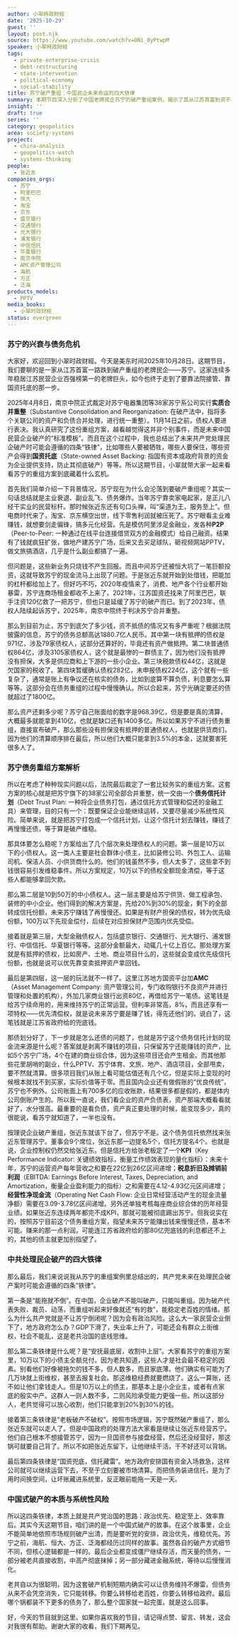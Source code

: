```yaml
---
author: 小翠時政財經
date: '2025-10-29'
guest: ''
layout: post.njk
source: https://www.youtube.com/watch?v=ONi_0yPtwpM
speaker: 小翠時政財經
tags:
  - private-enterprise-crisis
  - debt-restructuring
  - state-intervention
  - political-economy
  - social-stability
title: 苏宁破产重组：中国民企未来命运的四大铁律
summary: 本期节目深入分析了中国老牌民企苏宁的破产重组案例，揭示了其从江苏首富到资不抵债的历程，以及高达1800多亿的债务危机。节目详细解读了南京中院裁定的重组方案，并总结出中共在处理民营企业破产时可能遵循的四条“铁律”：能拖就不倒、安抚底层收割中上层、老板破产不破权、国资兜底信托藏雷。这反映了中共治国中政治优先、稳定至上的核心思路，以及中国式破产的本质及其可能带来的系统性风险。
insight: ''
draft: true
series: ''
category: geopolitics
area: society-systems
project:
  - china-analysis
  - geopolitics-watch
  - systems-thinking
people:
  - 张近东
companies_orgs:
  - 苏宁
  - 阿里巴巴
  - 恒大
  - 淘宝
  - 京东
  - 盛京银行
  - 交通银行
  - 光大银行
  - 浦发银行
  - 中信信托
  - 华夏银行
  - 南京中院
  - AMC资产管理公司
  - 海航
  - 方正
  - 泛海
products_models:
  - PPTV
media_books:
  - 小翠时政财經
status: evergreen
---
```

### 苏宁的兴衰与债务危机

大家好，欢迎回到小翠时政财經。今天是美东时间2025年10月28日。这期节目，我们要聊的是一家从江苏首富一路跌到破产重组的老牌民企——苏宁。这家连续多年稳居江苏民营企业百强榜第一的老牌巨头，如今也终于走到了要靠法院接管、靠国资托底的那一步。

2025年4月8日，南京中院正式裁定对苏宁电器集团等38家苏宁系公司实行**实质合并重整**（Substantive Consolidation and Reorganization: 在破产法中，指将多个关联公司的资产和负债合并处理，进行统一重整）。11月14日之前，债权人要进行表决。我认真研究了这份重组方案，越看越觉得这并非个别事件，而是未来中国民营企业破产的“标准模板”。而且在这个过程中，我也总结出了未来共产党处理民企破产时可能会遵循的四条“铁律”，比如哪些人要被牺牲，哪些人要保住，哪些资产会得到**国资托底**（State-owned Asset Backing: 指国有资本或政府背景的资金为企业提供支持，防止其彻底破产）等等。所以这期节目，小翠就带大家一起来看看苏宁的重组方案到底藏着什么玄机。

首先我们简单介绍一下背景情况，苏宁现在为什么会沦落到要破产重组呢？其实一句话总结就是主业衰退、副业乱飞、债务爆炸。当年苏宁靠卖家电起家，是正儿八经干实业的民营标杆。那时候张近东还有句口头禅，叫“渠道为王，服务至上”。但电商时代来了，淘宝、京东横空出世，线下零售利润就被压死了。苏宁眼看主业难赚钱，就想要剑走偏锋，搞多元化经营。先是模仿阿里涉足金融业，发各种**P2P**（Peer-to-Peer: 一种通过在线平台连接借贷双方的金融模式）给自己融资。结果有了钱就疯狂扩张，做地产建苏宁广场，后来又去买足球队，砸视频网站PPTV，做文旅搞酒店，几乎是什么副业都搞了一遍。

但问题是，这些新业务只烧钱不产生回报。而且中间苏宁还被恒大坑了一笔巨额投资，这就导致苏宁的现金流马上出现了问题。于是张近东就开始到处借钱，把能加的杠杆都给加上了。但好巧不巧，2020年疫情来了，消费、地产各个行业都开始暴雷，苏宁连商场租金都收不上来了。2021年，江苏国资还找来了阿里巴巴，联手注资120亿救了一把苏宁，但也只是延缓了苏宁的破产而已。到了2023年，债权人陆续起诉苏宁，2025年，南京中院终于判决苏宁合并重整。

那么到目前为止，苏宁到底欠了多少钱，资不抵债的情况又有多严重呢？根据法院披露的信息，苏宁的债务总额高达1880.7亿人民币。其中第一块有抵押的债权是971亿，涉及79家债权人，这部分还算好的，毕竟还有资产做抵押。第二块普通债权864亿，涉及3105家债权人，这个就是最惨的一群债主了，因为他们没有抵押没有担保，大多是供应商和上下游的一些小企业。第三块税款债权44亿，这就是欠国家的税收了。第四块暂缓确认债权282亿，未申报债权224亿，这个就有一些复杂了，通常是账上有争议还在核实的债务，比如到底算不算负债，利息要怎么算等等。这部分会在债务重组的过程中慢慢确认。所以合起来，苏宁光确定要还的债就超过了1800亿。

那么资产还剩多少呢？苏宁自己账面给的数字是968.39亿，但是要是真的清算，大概最多就能拿到410亿，也就是缺口还有1400多亿。所以如果苏宁不进行债务重组，直接宣布破产，那么那些没有担保没有抵押的普通债权人，也就是供货商们，因为他们的清算顺序排在最后，所以他们大概只能拿到3.5%的本金，这就要害死很多人了。

### 苏宁债务重组方案解析

所以在考虑了种种现实问题以后，法院最后裁定了一套比较务实的重组方案。这套方案的核心就是把苏宁旗下的38家公司全部合并重整，统一交由一个**债务信托计划**（Debt Trust Plan: 一种将企业债务打包，通过信托方式管理和偿还的金融工具）来管理，目的只有一个：既要保证企业能继续运转，又要尽量减少系统性风险。简单来说，就是把苏宁打包成一个信托计划，让这个信托计划去赚钱，赚钱了再慢慢还债，等于算是破产维稳。

那具体要怎么稳呢？方案给出了几个层次来处理债权人的问题。第一层是10万以下的小债权人。这一类人主要是社会群体小债主，比如装修公司、外包工人、运输司机、保洁人员、小供货商什么的。他们的钱虽然不多，但人太多了，这些拿不到钱很容易引发维稳事件。所以方案规定，10万以下的债权全额现金清偿，等于这些人都能够拿回欠款。

那么第二层是10到50万的中小债权人。这一层主要是给苏宁供货、做工程承包、装修的中小企业。他们得到的解决方案是，先给20%到30%的现金，剩下的全部转成信托份额，未来苏宁赚钱了再慢慢还。如果是有财产担保的债权，转为优先级份额，100万以下先现金偿付，后续在对应担保财产范围内优先受偿。

接着就是第三层，大型金融债权人，包括盛京银行、交通银行、光大银行、浦发银行、中信信托、华夏银行等等。这部分金额最大，动辄几十亿上百亿。那处理方案就是有抵押的债权，比如房产、土地、商业项目什么的，这些就会变成优先级信托份额，也就是说可以优先靠变卖抵押资产拿回钱。

最后是第四层，这一层的玩法就不一样了。这里江苏地方国资平台加**AMC**（Asset Management Company: 资产管理公司，专门收购银行不良资产并进行管理和处置的机构），外加几家商业银行出资80亿，再借给苏宁一笔债。这笔钱是给苏宁续命用的，用来维持苏宁的正常运营。但利率非常高，8%，而且还享有一项特权——优先清偿权，就是说未来苏宁要是赚了钱，得先还他们的。说白了，这笔钱就是江苏省政府给的兜底钱。

那债划分好了，下一步就是怎么还债的问题了，也就是苏宁这个债务信托计划的现金流来源是什么呢？答案就是剥离不赚钱的项目，只保留苏宁还能赚钱的资产，比如5个苏宁广场，4个在建的商业综合体，因为这些项目还会产生租金。而其他那些花里胡哨的副业，什么PPTV、苏宁体育、文旅、地产、酒店项目，全部甩卖，要不然就清算。很多项目我们从账上看可能估值还有几个亿，但是实际上变现的时候根本就找不到买家，实际价值等于零。而且国内企业还有做假账的“优良传统”，苏宁也不例外。公司账面上有700多亿的应收账款，结果很多都是假的，都是体内公司倒账产生的。所以我一直说，我们看企业的资产负债表，资产那端大概看看就好了，水分很高。最重要的是看负债，资产真正要处理的时候，能变现多少，真的很能说，看苏宁就知道了，一半也没有。

按理说企业破产重组，张近东就该下台了，但苏宁不是。这个债务信托依然找来张近东管理苏宁。董事会9个席位，张近东那一边提名5个，信托方提名4个。也就是说，企业控制权仍然交给张近东。但是信托方给张老板定了一个**KPI**（Key Performance Indicator: 关键绩效指标，衡量工作绩效表现的量化指标）：未来十年，苏宁的运营资产每年营收之和要在22亿到26亿区间递增；**税息折旧及摊销前利润**（EBITDA: Earnings Before Interest, Taxes, Depreciation, and Amortization，衡量企业盈利能力的指标）之和需要在4.12-4.93亿元区间递增；**经营性净现金流**（Operating Net Cash Flow: 企业日常经营活动产生的现金流量净额）需要在3.09-3.78亿区间递增。另外还单独考核每座商业综合体的历年经营业绩。如果张近东连续两年都完不成KPI，那就可能被彻底踢出苏宁。但我说实在的，按照苏宁目前这个债务重组方案，指望未来苏宁能赚出钱来慢慢还债，基本不可能。赚来的那一点利润，可能连江苏省政府给的那80亿兜底钱的利息都还不上的，其他的债主就更加别指望了。

### 中共处理民企破产的四大铁律

那么最后，我们来说说我从苏宁的重组案例里总结出的，共产党未来在处理民企破产案时可能会遵循的四条“铁律”。

第一条是“能拖就不倒”。在中国，企业破产不能叫破产，只能叫重组。因为破产代表失败、裁员、动荡，而重组听起来好像就还“有的救”，能稳定老百姓的情绪。那么为什么共产党就是不让苏宁倒闭呢？因为会有政治风险。这么大一家民营企业倒下了，地方政府怎么办？GDP下滑了，失业率上升了，可能还会有群众上街维权，社会不能乱，这是老共治国的底线思维。

那么第二条铁律是什么呢？是“安抚最底层，收割中上层”。大家看苏宁的重组方案里，10万以下的小债主全额兑付。因为老共知道，这些人才是社会最不稳定的因素。别看他们好像被拖欠的钱不多，但人数多，而且家底薄。他们确实有可能为了几万块就上街维权，甚至去报复社会。那这维稳经费就要燃烧了。这么一算账，还不如让他们拿钱走人。但是10万以上的债主，那基本上是小企业主，或者有点家底的殷实中产。这群人一则人数不多，二则风险承受能力更强一些。所以这部分人，老共觉得可以放心收割，他们只能拿到20%到30%的钱。

接着第三条铁律是“老板破产不破权”。按照市场逻辑，苏宁既然破产重组了，那么张近东就可以走人了。但是中国政府的处理方法大家看是继续让张近东经营苏宁。他们自己根本不想接管苏宁，因为一旦国资参与接盘经营，然后还没经营好，那这锅可就要自己背了。所以不如把张近东留下，让他继续干活，干不好还可以背锅。

最后第四条铁律是“国资兜底，信托藏雷”。地方政府安排国有资金入场救急，这样公司就可以继续运营下去，不至于立刻要被市场清算。而把债务装进信托，是为了用时间换空间，让坏账藏进系统里，反正眼前能拖一天是一天。

### 中国式破产的本质与系统性风险

所以这四条铁律，本质上就是共产党治国的思路：政治优先、稳定至上、效率靠后。其实今天这期节目，咱们讲的是一个中国式破产的故事。在这个故事里，企业不能简单地依照市场规则破产出清，而是要听党的安排，政治优先，维稳优先。苏宁之前，海航、恒大、方正、泛海都经历过同样的故事。虽然各自的破产方式细节不同，但核心逻辑都是一样的。最后企业都变成僵尸继续存活，而天量的债务，一部分被老共直接收割，中高产彻底抹掉；另一部分藏进金融系统，等待以后慢慢消化。

老共自以为很聪明，因为这套破产机制短期内确实可以让债务维持不爆雷。但债务从来不会凭空消失，它只能转移。你要么转移给老百姓，你要么转移给政府。最后哪个锅都装不下更多的债务了，那么整个国家就一起完蛋。就是这么回事。

好，今天的节目就到这里。如果你喜欢我的节目，请记得点赞、留言、转发，这会对我很有帮助。谢谢大家的收看，我们下期再见。